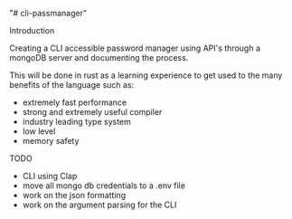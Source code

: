 "# cli-passmanager" 

Introduction

Creating a CLI accessible password manager using API's through a mongoDB server and documenting the process. 

This will be done in rust as a learning experience to get used to the many benefits of the language such as:
  - extremely fast performance
  - strong and extremely useful compiler
  - industry leading type system
  - low level
  - memory safety


TODO 

- CLI using Clap 
- move all mongo db credentials to a .env file
- work on the json formatting
- work on the argument parsing for the CLI
